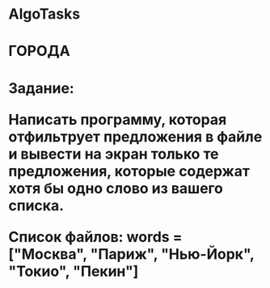 # AlgoTasks
<h1> ГОРОДА <h1/>
  <body> Задание:
  
  Написать программу, которая отфильтрует предложения в файле и вывести на экран только те предложения, которые содержат хотя бы одно слово из вашего списка.
  
  Список файлов:
  words = ["Москва", "Париж", "Нью-Йорк", "Токио", "Пекин"]
<body/>
  
